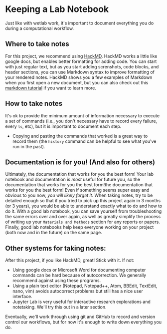 # Keeping a Lab Notebook

Just like with wetlab work, it's important to document everything you do during a computational workflow. 

## Where to take notes

For this project, we recommend using [HackMD](https://hackmd.io/?nav=overview).
HackMD works a little like google docs, but enables better formatting for adding code.
You can start with just regular text, but as you start adding screnshots, code blocks, and header sections, you can use Markdown syntax to improve formatting of your rendered notes.
HackMD shows you a few examples of Markdown when you first open a new document, but you can also check out this [markdown tutorial](https://www.markdowntutorial.com/) if you want to learn more.

## How to take notes

It's ok to provide the minimum amount of information necessary to execute a set of commands (i.e., you don't necessary have to record every failure, every `ls`, etc), but it is important to document each step.
+ Copying and pasting the commands that worked is a great way to record them (the `history` command can be helpful to see what you've run in the past).


## Documentation is for you! (And also for others)

Ultimately, the documentation that works for you the best form!
Your lab notebook and documentation is *most* useful for future you, so the documentation that works for you the best form!the documentation that works for you the best form!
Even if something seems super easy and obvious to you now, *you will likely forget it*.
When taking notes, try to be detailed enough so that if you tried to pick up this project again in 3 months (or 3 years), you would be able to understand exactly what to do and how to do it.
With a good lab notebook, you can save yourself from troubleshooting the same errors over and over again, as well as greatly simplify the process of writing up your `Materials and Methods` section for any reports or papers.
Finally, good lab notebooks help keep everyone working on your project (both now and in the future) on the same page.

## Other systems for taking notes: 

After this project, if you like HackMD, great! Stick with it. If not:

  + Using google docs or Microsoft Word for documenting computer commands can be hard because of autocorrection. We generally recommend against using these programs.
  + Using a plain text editor (Notepad, Notepad++, Atom, BBEdit, TextEdit, nano, vim) avoids autocorrect problems but still has a nice user interface.
  + Jupyter Lab is very useful for interactive research explorations and notetaking. We'll try this out in a later section.


Eventually, we'll work through using git and GitHub to record and version control our workflows, but for now it's enough to write down everything you do.
